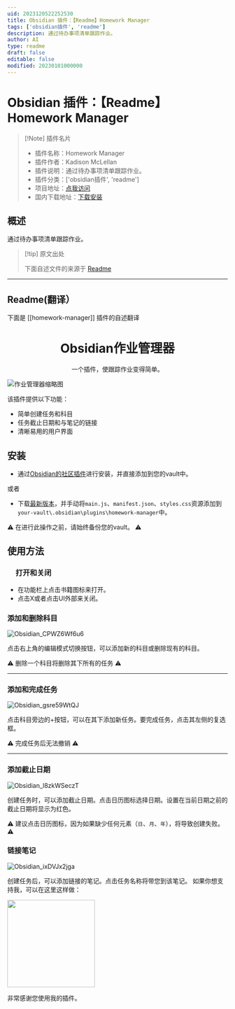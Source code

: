 ```yaml
---
uid: 2023120522252530
title: Obsidian 插件：【Readme】Homework Manager
tags: ['obsidian插件', 'readme']
description: 通过待办事项清单跟踪作业。
author: AI
type: readme
draft: false
editable: false
modified: 20230101000000
---
```


# Obsidian 插件：【Readme】Homework Manager

> [!Note] 插件名片
> - 插件名称：Homework Manager
> - 插件作者：Kadison McLellan
> - 插件说明：通过待办事项清单跟踪作业。
> - 插件分类：['obsidian插件', 'readme']
> - 项目地址：[点我访问](https://github.com/KadisonM/obsidian-homework-plugin)
> - 国内下载地址：[下载安装](https://pkmer.cn/products/plugin/pluginMarket/?homework-manager)

## 概述

通过待办事项清单跟踪作业。



> [!tip] 原文出处
> 
>下面自述文件的来源于 [Readme](https://ghproxy.net/https://raw.githubusercontent.com/kadisonm/obsidian-homework-plugin/master/README.md)
> 

---

## Readme(翻译）

下面是 [[homework-manager]] 插件的自述翻译


<h1 align="center">Obsidian作业管理器</h1>
<p align="center">一个插件，使跟踪作业变得简单。</p>

![作业管理器缩略图](https://github.com/kadisonm/obsidian-homework-plugin/assets/134670047/e45a888f-8f11-4358-9a81-16c28572f3ca)

该插件提供以下功能：
- 简单创建任务和科目
- 任务截止日期和与笔记的链接
- 清晰易用的用户界面
## 安装
- 通过[Obsidian的社区插件](https://obsidian.md/plugins)进行安装，并直接添加到您的vault中。

或者

- 下载[最新版本](https://github.com/kadisonm/obsidian-homework-plugin/releases)，并手动将`main.js`、`manifest.json`、`styles.css`资源添加到`your-vault\.obsidian\plugins\homework-manager`中。

⚠ 在进行此操作之前，请始终备份您的vault。 ⚠
## 使用方法
<h3><img src="https://github.com/kadisonm/obsidian-homework-plugin/assets/134670047/e648f705-b3d0-4da3-a9e9-835e2707ac57" width="15"/> 打开和关闭</h3>

- 在功能栏上点击书籍图标来打开。
- 点击X或者点击UI外部来关闭。
### 添加和删除科目
![Obsidian_CPWZ6Wf6u6](https://github.com/kadisonm/obsidian-homework-plugin/assets/134670047/cce6918e-7aa1-490c-af36-6a3656b5f845)

点击右上角的编辑模式切换按钮，可以添加新的科目或删除现有的科目。

⚠ 删除一个科目将删除其下所有的任务 ⚠

---
### 添加和完成任务
![Obsidian_gsre59WtQJ](https://github.com/kadisonm/obsidian-homework-plugin/assets/134670047/e15db3f6-fbb6-49c9-807a-d2d652eb8c52)

点击科目旁边的+按钮，可以在其下添加新任务。要完成任务，点击其左侧的复选框。

⚠ 完成任务后无法撤销 ⚠

---
### 添加截止日期
![Obsidian_l8zkWSeczT](https://github.com/kadisonm/obsidian-homework-plugin/assets/134670047/3410485a-a21b-4f2c-b1fd-3c52aec79774)

创建任务时，可以添加截止日期。点击日历图标选择日期。设置在当前日期之前的截止日期将显示为红色。

⚠ 建议点击日历图标，因为如果缺少任何元素（`日`、`月`、`年`），将导致创建失败。⚠
### 链接笔记
![Obsidian_ixDVJx2jga](https://github.com/kadisonm/obsidian-homework-plugin/assets/134670047/2ed7e89f-0b7f-4c41-b03f-1a99f7661aec)

创建任务后，可以添加链接的笔记。点击任务名称将带您到该笔记。
如果你想支持我，可以在这里这样做：

[<img src="img/pizza.png" width="200">](https://www.buymeacoffee.com/kadisonm)

非常感谢您使用我的插件。



